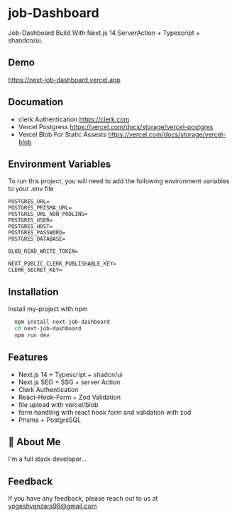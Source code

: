 # job-Dashboard

Job-Dashboard Build With Next.js 14 ServerAction + Typescript + shandcn/ui.

## Demo

https://next-job-dashboard.vercel.app

## Documation

- clerk Authentication https://clerk.com
- Vercel Postgress https://vercel.com/docs/storage/vercel-postgres
- Vercel Blob For Static Assests https://vercel.com/docs/storage/vercel-blob

## Environment Variables

To run this project, you will need to add the following environment variables to your .env file

```
POSTGRES_URL=
POSTGRES_PRISMA_URL=
POSTGRES_URL_NON_POOLING=
POSTGRES_USER=
POSTGRES_HOST=
POSTGRES_PASSWORD=
POSTGRES_DATABASE=

BLOB_READ_WRITE_TOKEN=

NEXT_PUBLIC_CLERK_PUBLISHABLE_KEY=
CLERK_SECRET_KEY=
```

## Installation

Install my-project with npm

```bash
  npm install next-job-dashboard
  cd next-job-dashboard
  npm run dev
```

## Features

- Next.js 14 + Typescript + shadcn/ui
- Next.js SEO + SSG + server Action
- Clerk Authentication
- React-Hook-Form + Zod Validation
- file upload with vercel/blob
- form handling with react hook form and validation with zod
- Prisma + PostgrsSQL

## 🚀 About Me

I'm a full stack developer...

## Feedback

If you have any feedback, please reach out to us at yogeshvanzara98@gmail.com

